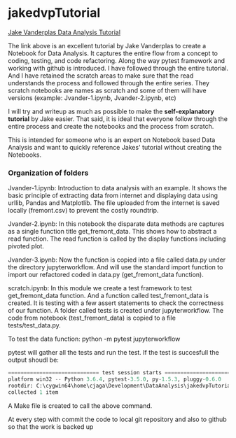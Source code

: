 # jakedvpTutorial
[Jake Vanderplas Data Analysis Tutorial](https://www.youtube.com/watch?v=_ZEWDGpM-vM)

The link above is an excellent tutorial by Jake Vanderplas to create a Notebook for Data Analysis. It captures the entire flow from a concept to coding, testing, and code refactoring. Along the way pytest framework and working with github is introduced. I have followed through the entire tutorial. And I have retained the scratch areas to make sure that the read understands the process and followed through the entire series. They scratch notebooks are names as scratch and some of them will have versions (example: Jvander-1.ipynb, Jvander-2.ipynb, etc)

I will try and writeup as much as possible to make the **self-explanatory tutorial** by Jake easier. That said, it is ideal that everyone follow through the entire process and create the notebooks and the process from scratch.

This is intended for someone who is an expert on Notebook based Data Analysis and want to quickly reference Jakes' tutorial without creating the Notebooks.

### Organization of folders

Jvander-1.ipynb: Introduction to data analysis with an example. It shows the basic principle of extracting data from internet and displaying data using urllib, Pandas and Matplotlib. The file uploaded from the internet is saved locally (fremont.csv) to prevent the costly roundtrip.  
  
Jvander-2.ipynb: In this notebook the disparate data methods are captures as a single function title get_fremont_data. This shows how to abstract a read function. The read function is called by the display functions including pivoted plot.  

Jvander-3.ipynb: Now the function is copied into a file called data.py under the directory jupyterworkflow. And will use the standard import function to import our refactored coded in data.py (get_fremont_data function). 


scratch.ipynb: In this module we create a test framework to test get_fremont_data function. And a function called test_fremont_data is created. It is testing with a few assert statements to check the correctness of our function. A folder called tests is created under jupyterworkflow. The code from notebook (test_fremont_data) is copied to a file tests/test_data.py. 

To test the data function: python -m pytest jupyterworkflow

pytest will gather all the tests and run the test. If the test is succesfull the output shoudl be:

```python -m pytest jupyterworkflow
============================= test session starts =============================
platform win32 -- Python 3.6.4, pytest-3.5.0, py-1.5.3, pluggy-0.6.0
rootdir: C:\cygwin64\home\cjaga\Development\DataAnalysis\jakedvpTutorial, inifile:
collected 1 item
```
A Make file is created to call the above command.

At every step with commit the code to local git repository and also to github so that the work is backed up
